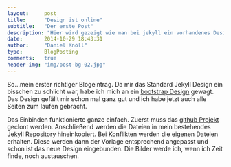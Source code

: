 ```yaml
---
layout: 	post
title:  	"Design ist online"
subtitle:   "Der erste Post"
description: "Hier wird gezeigt wie man bei jekyll ein vorhandenes Design "
date:   	2014-10-29 18:43:31
author:     "Daniel Knöll"
type:       BlogPosting
comments:   true
header-img: "img/post-bg-02.jpg"
---
```



So...mein erster richtiger Blogeintrag. Da mir das Standard Jekyll Design ein bisschen zu schlicht war, habe ich mich 
an ein [bootstrap Design](https://github.com/IronSummitMedia/startbootstrap-clean-blog-jekyll) 
 gewagt. Das Design gefällt mir schon mal ganz gut und ich habe jetzt auch alle Seiten zum laufen gebracht. 


Das Einbinden funktionierte ganze einfach. Zuerst muss das [github Projekt](https://github.com/IronSummitMedia/startbootstrap-clean-blog-jekyll) geclont werden.
Anschließend werden die Dateien in mein bestehendes Jekyll Repository hineinkopiert. Bei Konflikten werden die eigenen 
Dateien erhalten. Diese werden dann der Vorlage entsprechend angepasst und schon ist das neue Design eingebunden.
Die Bilder werde ich, wenn ich Zeit finde, noch austauschen.


